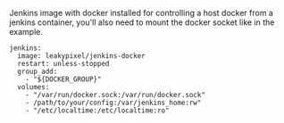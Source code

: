Jenkins image with docker installed for controlling a host docker from a jenkins
container, you'll also need to mount the docker socket like in the example.

```
jenkins:
  image: leakypixel/jenkins-docker
  restart: unless-stopped
  group_add:
    - "${DOCKER_GROUP}"
  volumes:
    - "/var/run/docker.sock:/var/run/docker.sock"
    - /path/to/your/config:/var/jenkins_home:rw"
    - "/etc/localtime:/etc/localtime:ro"
```
